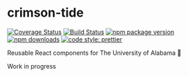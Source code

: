 # crimson-tide

[![Coverage Status](https://coveralls.io/repos/github/ua-oira/crimson-tide/badge.svg?branch=master)](https://coveralls.io/github/ua-oira/crimson-tide?branch=master)
[![Build Status](https://travis-ci.org/ua-oira/crimson-tide.svg)](https://travis-ci.org/ua-oira/crimson-tide)
[![npm package version](https://badge.fury.io/js/crimson-tide.svg)](https://www.npmjs.com/package/crimson-tide)
[![npm downloads](https://img.shields.io/npm/dm/crimson-tide.svg)](https://www.npmjs.com/package/crimson-tide)
[![code style: prettier](https://img.shields.io/badge/code_style-prettier-990000.svg)](https://prettier.io)

Reusable React components for The University of Alabama 🐘

Work in progress
